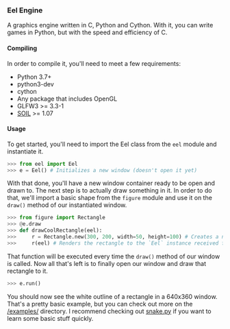 ### Eel Engine
A graphics engine written in C, Python and Cython. With it, you can write games in Python, but with the speed and efficiency of C.

#### Compiling
In order to compile it, you'll need to meet a few requirements:
- Python 3.7+
- python3-dev
- cython
- Any package that includes OpenGL
- GLFW3 >= 3.3-1
- [SOIL](http://www.lonesock.net/soil.html) >= 1.07

#### Usage
To get started, you'll need to import the Eel class from the `eel` module and instantiate it.
```python
>>> from eel import Eel
>>> e = Eel() # Initializes a new window (doesn't open it yet)
```
With that done, you'll have a new window container ready to be open and drawn to. The next step is to actually draw something in it. In order to do that, we'll import a basic shape from the `figure` module and use it on the `draw()` method of our instantiated window.
```python
>>> from figure import Rectangle
>>> @e.draw
>>> def drawCoolRectangle(eel):
>>>     r = Rectangle.new(300, 200, width=50, height=100) # Creates a new rectangle object at (x, y) = (300, 200)
>>>     r(eel) # Renders the rectangle to the `Eel` instance received from that function (in this case, our variable `e`)
```
That function will be executed every time the `draw()` method of our window is called. Now all that's left is to finally open our window and draw that rectangle to it.
```python
>>> e.run()
```
You should now see the white outline of a rectangle in a 640x360 window. That's a pretty basic example, but you can check out more on the [/examples/](examples) directory. I recommend checking out [snake.py](examples/snake.py) if you want to learn some basic stuff quickly.
